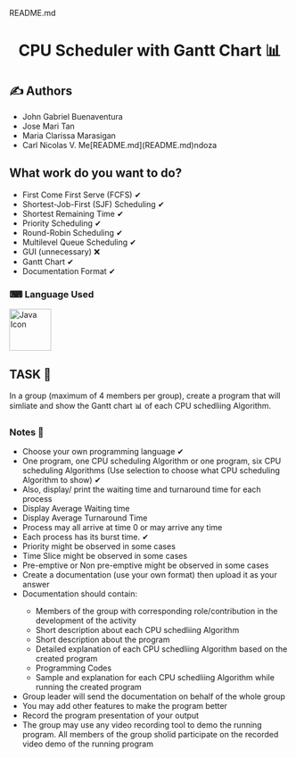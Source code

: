 README.md<h1 align="center"> CPU Scheduler with Gantt Chart 📊 </h1>

<h2 style="font-weight:bold">✍ Authors</h2>
<ul>
<li>John Gabriel Buenaventura</li>
<li>Jose Mari Tan</li>
<li>Maria Clarissa Marasigan</li>
<li>Carl Nicolas V. Me[README.md](README.md)ndoza</li>
</ul>

<h2 style="font-weight:bold">What work do you want to do?</h2>
<ul>
<li>First Come First Serve (FCFS) ✔</li>
<li>Shortest-Job-First (SJF) Scheduling ✔</li>
<li>Shortest Remaining Time ✔</li>
<li>Priority Scheduling ✔</li>
<li>Round-Robin Scheduling ✔</li>
<li>Multilevel Queue Scheduling ✔</li>
<li>GUI (unnecessary) ❌</li>
<li>Gantt Chart ✔</li>
<li>Documentation Format ✔</li>
</ul>

<h3 align="left">⌨ Language Used</h3>
<p align="left">
<a href="https://www.java.com/en/"><img width="75px" src="https://upload.wikimedia.org/wikipedia/en/3/30/Java_programming_language_logo.svg" alt="Java Icon" /></a>
</p>

<h2 style="font-weight:bold;">TASK 💽</h2> 
In a group (maximum of 4 members per group), create a program that will simliate and show the Gantt chart 📊 of each CPU schedliing Algorithm.

<h3 style="font-weight:bold;">Notes 📝</h3>
<ul>
<li>
Choose your own programming language ✔
</li>
<li>
One program, one CPU scheduling Algorithm or one program, six CPU scheduling Algorithms (Use selection to choose what CPU scheduling Algorithm to show) ✔
</li>
<li>
Also, display/ print the waiting time and turnaround time for each process
</li>
<li>
Display Average Waiting time
</li>
<li>
Display Average Turnaround Time
</li>
<li>
Process may all arrive at time 0 or may arrive any time
</li>
<li>
Each process has its burst time. ✔
</li>
<li>
Priority might be observed in some cases
</li>
<li>
Time Slice might be observed in some cases
</li>
<li>
Pre-emptive or Non pre-emptive might be observed in some cases
</li>
<li>
Create a documentation (use your own format) then upload it as your answer
</li>
<li>
Documentation should contain:
</li>
  <ul>
  <li>
  Members of the group with corresponding role/contribution in the development of the activity
  </li>
  <li>
  Short description about each CPU schedliing Algorithm
  </li>
  <li>
  Short description about the program
  </li>
  <li>
  Detailed explanation of each CPU schedliing Algorithm based on the created program
  </li>
  <li>
  Programming Codes
  </li>
  <li>
  Sample and explanation for each CPU schedliing Algorithm while running the created program
  </li>
  </ul>
<li>
Group leader will send the documentation on behalf of the whole group
</li>
<li>
You may add other features to make the program better
</li>
<li>
Record the program presentation of your output
</li>
<li>
The group may use any video recording tool to demo the running program. All members of the group sholid participate on the recorded video demo of the running program
</li>
</ul>